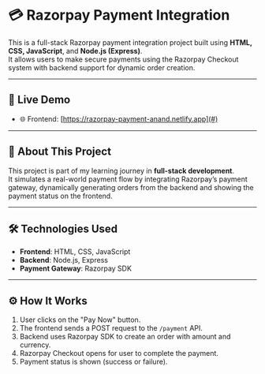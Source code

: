 # 💳 Razorpay Payment Integration

This is a full-stack Razorpay payment integration project built using **HTML, CSS, JavaScript**, and **Node.js (Express)**.  
It allows users to make secure payments using the Razorpay Checkout system with backend support for dynamic order creation.

---

## 🚀 Live Demo

- 🌐 Frontend: [https://razorpay-payment-anand.netlify.app](#)


---


## 🧠 About This Project

This project is part of my learning journey in **full-stack development**.  
It simulates a real-world payment flow by integrating Razorpay’s payment gateway, dynamically generating orders from the backend and showing the payment status on the frontend.

---

## 🛠 Technologies Used

- **Frontend**: HTML, CSS, JavaScript
- **Backend**: Node.js, Express
- **Payment Gateway**: Razorpay SDK

---

## ⚙️ How It Works

1. User clicks on the "Pay Now" button.
2. The frontend sends a POST request to the `/payment` API.
3. Backend uses Razorpay SDK to create an order with amount and currency.
4. Razorpay Checkout opens for user to complete the payment.
5. Payment status is shown (success or failure).

